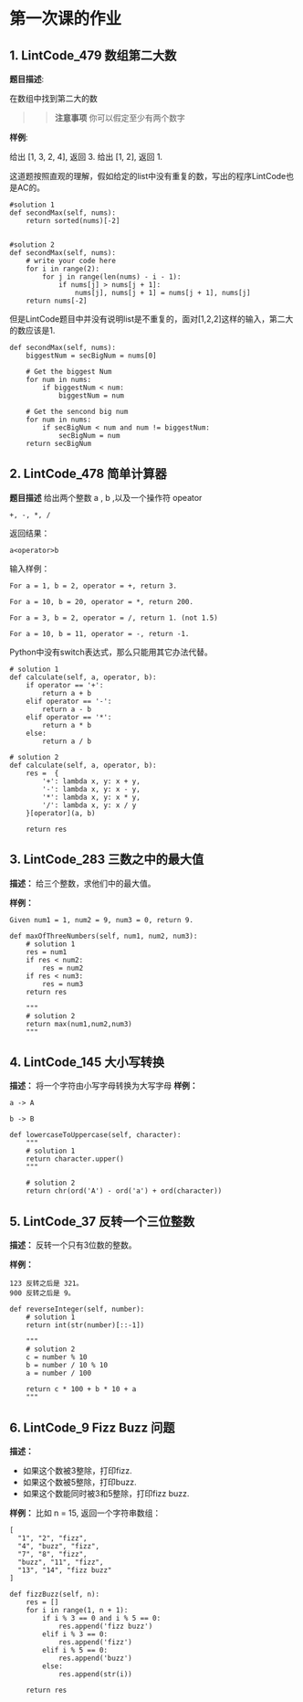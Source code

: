 # 第一次课的作业
## 1. LintCode_479 数组第二大数
**题目描述**:

在数组中找到第二大的数
>>  **注意事项**
>> 你可以假定至少有两个数字

**样例**:

给出 [1, 3, 2, 4], 返回 3.
给出 [1, 2], 返回 1.

这道题按照直观的理解，假如给定的list中没有重复的数，写出的程序LintCode也是AC的。

```
#solution 1
def secondMax(self, nums):
    return sorted(nums)[-2]


#solution 2
def secondMax(self, nums):
    # write your code here
    for i in range(2):
        for j in range(len(nums) - i - 1):
            if nums[j] > nums[j + 1]:
                nums[j], nums[j + 1] = nums[j + 1], nums[j]
    return nums[-2]

```
但是LintCode题目中并没有说明list是不重复的，面对[1,2,2]这样的输入，第二大的数应该是1.
```
def secondMax(self, nums):
    biggestNum = secBigNum = nums[0]

    # Get the biggest Num
    for num in nums:
        if biggestNum < num:
            biggestNum = num

    # Get the sencond big num
    for num in nums:
        if secBigNum < num and num != biggestNum:
            secBigNum = num
    return secBigNum
```

## 2. LintCode_478 简单计算器
**题目描述**
给出两个整数 a , b ,以及一个操作符 opeator
```
+, -, *, /
```
返回结果：
```
a<operator>b
```
输入样例：
```
For a = 1, b = 2, operator = +, return 3.

For a = 10, b = 20, operator = *, return 200.

For a = 3, b = 2, operator = /, return 1. (not 1.5)

For a = 10, b = 11, operator = -, return -1.
```

Python中没有switch表达式，那么只能用其它办法代替。
```
# solution 1
def calculate(self, a, operator, b):
    if operator == '+':
        return a + b
    elif operator == '-':
        return a - b
    elif operator == '*':
        return a * b
    else:
        return a / b

# solution 2
def calculate(self, a, operator, b):
    res =  {
        '+': lambda x, y: x + y,
        '-': lambda x, y: x - y,
        '*': lambda x, y: x * y,
        '/': lambda x, y: x / y
    }[operator](a, b)

    return res
```


## 3. LintCode_283 三数之中的最大值

**描述：**
给三个整数，求他们中的最大值。

**样例：**
```
Given num1 = 1, num2 = 9, num3 = 0, return 9.
```


```
def maxOfThreeNumbers(self, num1, num2, num3):
    # solution 1
    res = num1
    if res < num2:
        res = num2
    if res < num3:
        res = num3
    return res

    """
    # solution 2
    return max(num1,num2,num3)
    """
```
## 4. LintCode_145 大小写转换
**描述：**
将一个字符由小写字母转换为大写字母
**样例：**
```
a -> A

b -> B
```

```
def lowercaseToUppercase(self, character):
    """
    # solution 1
    return character.upper()
    """

    # solution 2
    return chr(ord('A') - ord('a') + ord(character))
```

## 5. LintCode_37 反转一个三位整数
**描述：**
反转一个只有3位数的整数。

**样例：**
```
123 反转之后是 321。
900 反转之后是 9。
```


```
def reverseInteger(self, number):
    # solution 1
    return int(str(number)[::-1])

    """
    # solution 2
    c = number % 10
    b = number / 10 % 10
    a = number / 100

    return c * 100 + b * 10 + a
    """
```

## 6. LintCode_9 Fizz Buzz 问题
**描述：**
- 如果这个数被3整除，打印fizz.
- 如果这个数被5整除，打印buzz.
- 如果这个数能同时被3和5整除，打印fizz buzz.

**样例：**
比如 n = 15, 返回一个字符串数组：
```
[
  "1", "2", "fizz",
  "4", "buzz", "fizz",
  "7", "8", "fizz",
  "buzz", "11", "fizz",
  "13", "14", "fizz buzz"
]
```


```
def fizzBuzz(self, n):
    res = []
    for i in range(1, n + 1):
        if i % 3 == 0 and i % 5 == 0:
            res.append('fizz buzz')
        elif i % 3 == 0:
            res.append('fizz')
        elif i % 5 == 0:
            res.append('buzz')
        else:
            res.append(str(i))

    return res
```
